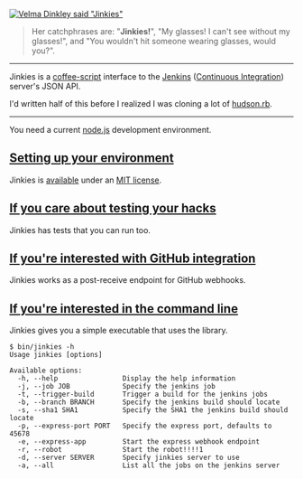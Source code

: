 [![Velma Dinkley said "Jinkies"][1]][2]

> Her catchphrases are: "**Jinkies!**", "My glasses! I can't see without my glasses!", and "You wouldn't hit someone wearing glasses, would you?".

--------------------------------------------------------------------------

Jinkies is a [coffee-script](http://jashkenas.github.com/coffee-script/) interface to the [Jenkins](http://jenkins-ci.org) ([Continuous Integration](http://martinfowler.com/articles/continuousIntegration.html)) server's JSON API.

I'd written half of this before I realized I was cloning a lot of [hudson.rb](https://github.com/cowboyd/hudson.rb).

--------------------------------------------------------------------------

You need a current [node.js](http://nodejs.org) development environment.

[Setting up your environment](https://github.com/atmos/jinkies/wiki/Development)
---------------------------------------------------------------------------------------------------

Jinkies is [available](https://github.com/atmos/jinkies) under an [MIT license](https://github.com/atmos/jinkies/blob/master/LICENSE).

[If you care about testing your hacks](https://github.com/atmos/jinkies/wiki/Testing)
-------------------------------------------------------------------------------------

Jinkies has tests that you can run too.

[If you're interested with GitHub integration](https://github.com/atmos/jinkies/wiki/The-Web-API)
-------------------------------------------------------------------------------------

Jinkies works as a post-receive endpoint for GitHub webhooks.

[If you're interested in the command line](https://github.com/atmos/jinkies/wiki/Command-Line)
-----------------------------------------------------------------------------------------------

Jinkies gives you a simple executable that uses the library.

    $ bin/jinkies -h
    Usage jinkies [options]

    Available options:
      -h, --help                Display the help information
      -j, --job JOB             Specify the jenkins job
      -t, --trigger-build       Trigger a build for the jenkins jobs
      -b, --branch BRANCH       Specify the jenkins build should locate
      -s, --sha1 SHA1           Specify the SHA1 the jenkins build should locate
      -p, --express-port PORT   Specify the express port, defaults to 45678
      -e, --express-app         Start the express webhook endpoint
      -r, --robot               Start the robot!!!!1
      -d, --server SERVER       Specify jinkies server to use
      -a, --all                 List all the jobs on the jenkins server

[1]: http://f.cl.ly/items/370L3N2X363C2S38110W/img-rn_jinkies.jpeg
[2]: http://en.wikipedia.org/wiki/Velma_Dinkley
